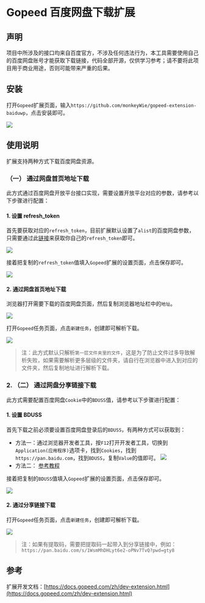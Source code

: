 # Gopeed 百度网盘下载扩展

## 声明

项目中所涉及的接口均来自百度官方，不涉及任何违法行为，本工具需要使用自己的百度网盘账号才能获取下载链接，代码全部开源，仅供学习参考；请不要将此项目用于商业用途，否则可能带来严重的后果。

## 安装

打开`Gopeed`扩展页面，输入`https://github.com/monkeyWie/gopeed-extension-baiduwp`，点击安装即可。

![](image/install.gif)

## 使用说明

扩展支持两种方式下载百度网盘资源。

### （一） 通过网盘首页地址下载

此方式通过百度网盘开放平台接口实现，需要设置开放平台对应的参数，请参考以下步骤进行配置：

#### 1. 设置 refresh_token

首先要获取对应的`refresh_token`，目前扩展默认设置了`alist`的百度网盘参数，只需要通过此[链接](https://openapi.baidu.com/oauth/2.0/authorize?response_type=code&client_id=iYCeC9g08h5vuP9UqvPHKKSVrKFXGa1v&redirect_uri=https://alist.nn.ci/tool/baidu/callback&scope=basic,netdisk&qrcode=1)来获取你自己的`refresh_token`即可。

![](image/get-refresh-token.png)

接着把复制的`refresh_token`值填入`Gopeed`扩展的设置页面，点击保存即可。

![](image/set-refresh-token.gif)

#### 2. 通过网盘首页地址下载

浏览器打开需要下载的百度网盘页面，然后复制浏览器地址栏中的`地址`。

![](image/get-home-url.png)

打开`Gopeed`任务页面，点击`新建任务`，创建即可解析下载。

![](image/open-create.gif)

> 注：此方式默认只解析`第一层文件夹里的文件`，这是为了防止文件过多导致解析失败，如果需要解析更多层级的文件夹，请自行在浏览器中进入到对应的文件夹，然后复制地址进行解析下载。

### 2. （二） 通过网盘分享链接下载

此方式需要配置百度网盘`Cookie`中的`BDUSS`值，请参考以下步骤进行配置：

#### 1. 设置 BDUSS

首先下载之前必须要设置百度网盘登录后的`BDUSS`，有两种方式可以获取到：

- 方法一：通过浏览器开发者工具，按`F12`打开开发者工具，切换到`Application(应用程序)`选项卡，找到`Cookies`，找到`https://pan.baidu.com`，找到`BDUSS`，复制`Value`的值即可。
  ![](image/get-bduss.png)
- 方法二： [参考教程](http://pandownload.net/faq/cookie.html)

接着把复制的`BDUSS`值填入`Gopeed`扩展的设置页面，点击保存即可。

![](image/set-bduss.gif)

#### 2. 通过分享链接下载

打开`Gopeed`任务页面，点击`新建任务`，创建即可解析下载。

![](image/share-create.gif)

> 注：如果有提取码，需要把提取码一起带入到分享链接中，例如：`https://pan.baidu.com/s/1WsmMhDHLyt6e2-oPNv7TvQ?pwd=gty8`

## 参考

扩展开发文档：[https://docs.gopeed.com/zh/dev-extension.html](https://docs.gopeed.com/zh/dev-extension.html)
